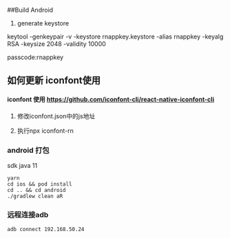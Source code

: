 ##Build Android


1. generate keystore

keytool -genkeypair -v -keystore rnappkey.keystore -alias rnappkey -keyalg RSA -keysize 2048 -validity 10000

passcode:rnappkey

## 如何更新 iconfont使用
#### iconfont 使用 https://github.com/iconfont-cli/react-native-iconfont-cli

1. 修改iconfont.json中的js地址

2. 执行npx iconfont-rn


### android 打包

sdk java 11

```shell
yarn
cd ios && pod install
cd .. && cd android
./gradlew clean aR

```


### 远程连接adb
```shell
adb connect 192.168.50.24
```